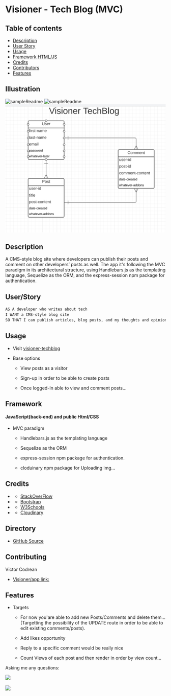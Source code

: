 # Visioner - Tech Blog (MVC)

## Table of contents
- [Description](#Description)
- [User Story](#User/Story)
- [Usage](#Usage)
- [Framework HTML/JS](#Framework)
- [Credits](#Credits)
- [Contributors](#Contributing)
- [Features](#Features)

## Illustration

![sampleReadme](./public/assets/pictures/createIllustration.gif)
![sampleReadme](./public/assets/pictures/commentIllustration.gif)
![sampleReadme](./public/assets/pictures/DB-schema.png)

## Description

A CMS-style blog site where developers can publish their posts and comment on other developers’ posts as well. The app it's following the MVC paradigm in its architectural structure, using Handlebars.js as the templating language, Sequelize as the ORM, and the express-session npm package for authentication.
   
## User/Story  
```md
AS A developer who writes about tech
I WANT a CMS-style blog site
SO THAT I can publish articles, blog posts, and my thoughts and opinions
```

## Usage

* Visit [visioner-techblog](https://visioner-techblog.herokuapp.com)

* Base options
  * View posts as a visitor

  * Sign-up in order to be able to create posts

  * Once logged-In able to view and comment posts...

## Framework

#### JavaScript(back-end) and public Html/CSS

  * MVC paradigm
    * Handlebars.js as the templating language

    * Sequelize as the ORM

    * express-session npm package for authentication.

    * cloduinary npm package for Uploading img...

    
## Credits
 * - [StackOverFlow](https://stackoverflow.com/)
  * - [Bootstrap](https://getbootstrap.com/docs/4.6/getting-started/introduction/)
  * - [W3Schools](https://www.w3schools.com/sql/)
 * - [Cloudinary](https://cloudinary.com/documentation)


## Directory
* [GitHub Source](https://github.com/VictorCodrean/Visioner_TechBlog)

## Contributing
Victor Codrean    
*  [Visioner/app link:](https://visioner-techblog.herokuapp.com/)

## Features
* Targets

  * For now you'are able to add new Posts/Comments and delete them...(Targetting the possibility of the UPDATE route in order to be able to edit existing comments/posts).

  * Add likes opportunity

  * Reply to a specific comment would be really nice

  * Count Views of each post and then render in order by view count... 


Asking me any questions:

<a href="mailto:codreanvictor@gmail.com" style="text-decoration:none"><img height="20" src = "https://img.shields.io/badge/Gmail-c14438?&style=for-the-badge&logo=gmail&logoColor=white&style=plastic"></a>

[<img height="20" src="https://img.shields.io/badge/-GitHub-black.svg?&style=for-the-badge&logo=github&logoColor=white&style=plastic"/>](https://github.com/VictorCodrean)
